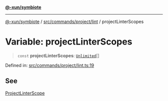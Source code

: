 [**@-xun/symbiote**](../../../../../README.md)

***

[@-xun/symbiote](../../../../../README.md) / [src/commands/project/lint](../README.md) / projectLinterScopes

# Variable: projectLinterScopes

> `const` **projectLinterScopes**: [`Unlimited`](../../../../configure/enumerations/UnlimitedGlobalScope.md#unlimited)[]

Defined in: [src/commands/project/lint.ts:19](https://github.com/Xunnamius/symbiote/blob/14162458f85eafaca24a0ffc1c3f7cc0eb8b25d7/src/commands/project/lint.ts#L19)

## See

[ProjectLinterScope](../../../../configure/enumerations/UnlimitedGlobalScope.md)
